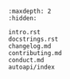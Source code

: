 ```{include} intro.rst
```

```{toctree}
:maxdepth: 2
:hidden:

intro.rst
docstrings.rst
changelog.md
contributing.md
conduct.md
autoapi/index
```